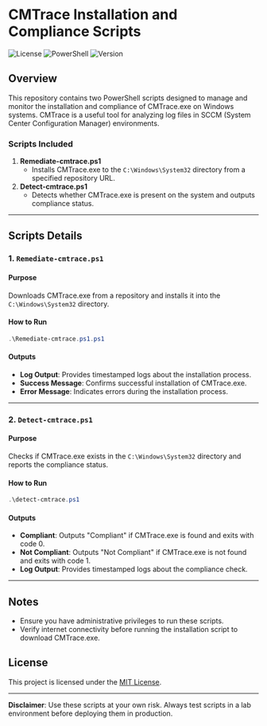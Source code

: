 ﻿
# CMTrace Installation and Compliance Scripts

![License](https://img.shields.io/badge/license-MIT-blue.svg)
![PowerShell](https://img.shields.io/badge/powershell-5.1%2B-blue.svg)
![Version](https://img.shields.io/badge/version-1.1-green.svg)

## Overview
This repository contains two PowerShell scripts designed to manage and monitor the installation and compliance of CMTrace.exe on Windows systems. CMTrace is a useful tool for analyzing log files in SCCM (System Center Configuration Manager) environments.

### Scripts Included
1. **Remediate-cmtrace.ps1**
   - Installs CMTrace.exe to the `C:\Windows\System32` directory from a specified repository URL.
2. **Detect-cmtrace.ps1**
   - Detects whether CMTrace.exe is present on the system and outputs compliance status.

---

## Scripts Details

### 1. `Remediate-cmtrace.ps1`

#### Purpose
Downloads CMTrace.exe from a repository and installs it into the `C:\Windows\System32` directory.

#### How to Run
```powershell
.\Remediate-cmtrace.ps1.ps1
```

#### Outputs
- **Log Output**: Provides timestamped logs about the installation process.
- **Success Message**: Confirms successful installation of CMTrace.exe.
- **Error Message**: Indicates errors during the installation process.

---

### 2. `Detect-cmtrace.ps1`

#### Purpose
Checks if CMTrace.exe exists in the `C:\Windows\System32` directory and reports the compliance status.

#### How to Run
```powershell
.\detect-cmtrace.ps1
```

#### Outputs
- **Compliant**: Outputs "Compliant" if CMTrace.exe is found and exits with code 0.
- **Not Compliant**: Outputs "Not Compliant" if CMTrace.exe is not found and exits with code 1.
- **Log Output**: Provides timestamped logs about the compliance check.

---

## Notes
- Ensure you have administrative privileges to run these scripts.
- Verify internet connectivity before running the installation script to download CMTrace.exe.

## License
This project is licensed under the [MIT License](https://opensource.org/license/mit).

---

**Disclaimer**: Use these scripts at your own risk. Always test scripts in a lab environment before deploying them in production.

